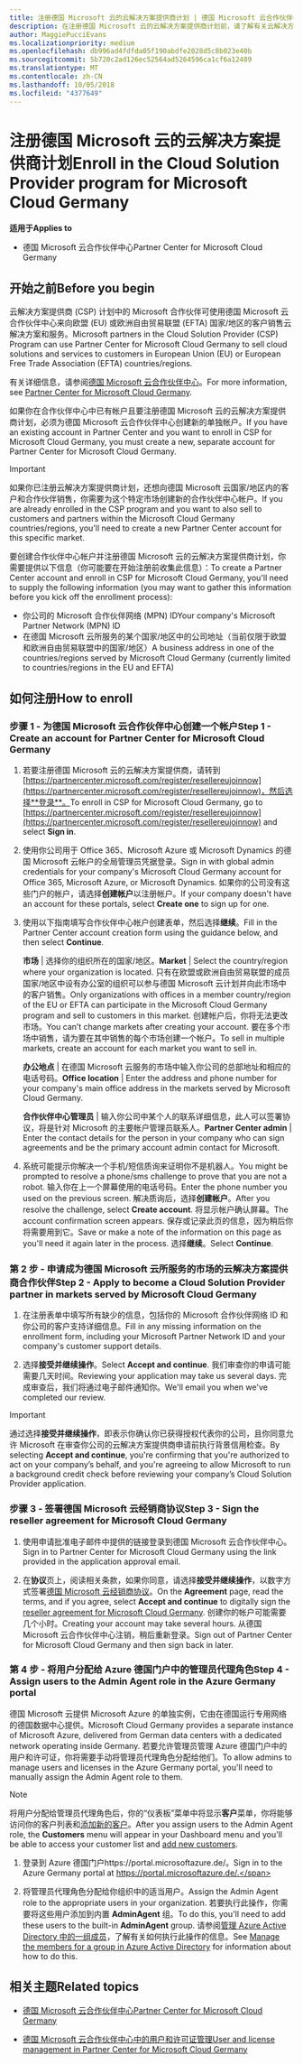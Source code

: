 ```yaml
---
title: 注册德国 Microsoft 云的云解决方案提供商计划 | 德国 Microsoft 云合作伙伴中心
description: 在注册德国 Microsoft 云的云解决方案提供商计划前，请了解有关云解决方案提供商计划要求的详细信息。
author: MaggiePucciEvans
ms.localizationpriority: medium
ms.openlocfilehash: db996ad4fdfda05f190abdfe2028d5c8b023e40b
ms.sourcegitcommit: 5b720c2ad126ec52564ad5264596ca1cf6a12489
ms.translationtype: MT
ms.contentlocale: zh-CN
ms.lasthandoff: 10/05/2018
ms.locfileid: "4377649"
---
```

# <a name="enroll-in-the-cloud-solution-provider-program-for-microsoft-cloud-germany"></a><span data-ttu-id="2127d-103">注册德国 Microsoft 云的云解决方案提供商计划</span><span class="sxs-lookup"><span data-stu-id="2127d-103">Enroll in the Cloud Solution Provider program for Microsoft Cloud Germany</span></span>

**<span data-ttu-id="2127d-104">适用于</span><span class="sxs-lookup"><span data-stu-id="2127d-104">Applies to</span></span>**

-  <span data-ttu-id="2127d-105">德国 Microsoft 云合作伙伴中心</span><span class="sxs-lookup"><span data-stu-id="2127d-105">Partner Center for Microsoft Cloud Germany</span></span>

## <a name="before-you-begin"></a><span data-ttu-id="2127d-106">开始之前</span><span class="sxs-lookup"><span data-stu-id="2127d-106">Before you begin</span></span>

<span data-ttu-id="2127d-107">云解决方案提供商 (CSP) 计划中的 Microsoft 合作伙伴可使用德国 Microsoft 云合作伙伴中心来向欧盟 (EU) 或欧洲自由贸易联盟 (EFTA) 国家/地区的客户销售云解决方案和服务。</span><span class="sxs-lookup"><span data-stu-id="2127d-107">Microsoft partners in the Cloud Solution Provider (CSP) Program can use Partner Center for Microsoft Cloud Germany to sell cloud solutions and services to customers in European Union (EU) or European Free Trade Association (EFTA) countries/regions.</span></span>

<span data-ttu-id="2127d-108">有关详细信息，请参阅[德国 Microsoft 云合作伙伴中心](partner-center-for-microsoft-cloud-germany.md)。</span><span class="sxs-lookup"><span data-stu-id="2127d-108">For more information, see [Partner Center for Microsoft Cloud Germany](partner-center-for-microsoft-cloud-germany.md).</span></span>

<span data-ttu-id="2127d-109">如果你在合作伙伴中心中已有帐户且要注册德国 Microsoft 云的云解决方案提供商计划，必须为德国 Microsoft 云合作伙伴中心创建新的单独帐户。</span><span class="sxs-lookup"><span data-stu-id="2127d-109">If you have an existing account in Partner Center and you want to enroll in CSP for Microsoft Cloud Germany, you must create a new, separate account for Partner Center for Microsoft Cloud Germany.</span></span>

> [!IMPORTANT]  
> <span data-ttu-id="2127d-110">如果你已注册云解决方案提供商计划，还想向德国 Microsoft 云国家/地区内的客户和合作伙伴销售，你需要为这个特定市场创建新的合作伙伴中心帐户。</span><span class="sxs-lookup"><span data-stu-id="2127d-110">If you are already enrolled in the CSP program and you want to also sell to customers and partners within the Microsoft Cloud Germany countries/regions, you'll need to create a new Partner Center account for this specific market.</span></span>  

<span data-ttu-id="2127d-111">要创建合作伙伴中心帐户并注册德国 Microsoft 云的云解决方案提供商计划，你需要提供以下信息（你可能要在开始注册前收集此信息）：</span><span class="sxs-lookup"><span data-stu-id="2127d-111">To create a Partner Center account and enroll in CSP for Microsoft Cloud Germany, you'll need to supply the following information (you may want to gather this information before you kick off the enrollment process):</span></span>

-  <span data-ttu-id="2127d-112">你公司的 Microsoft 合作伙伴网络 (MPN) ID</span><span class="sxs-lookup"><span data-stu-id="2127d-112">Your company's Microsoft Partner Network (MPN) ID</span></span> 
-  <span data-ttu-id="2127d-113">在德国 Microsoft 云所服务的某个国家/地区中的公司地址（当前仅限于欧盟和欧洲自由贸易联盟中的国家/地区）</span><span class="sxs-lookup"><span data-stu-id="2127d-113">A business address in one of the countries/regions served by Microsoft Cloud Germany (currently limited to countries/regions in the EU and EFTA)</span></span> 

## <a name="how-to-enroll"></a><span data-ttu-id="2127d-114">如何注册</span><span class="sxs-lookup"><span data-stu-id="2127d-114">How to enroll</span></span> 

### <a name="step-1---create-an-account-for-partner-center-for-microsoft-cloud-germany"></a><span data-ttu-id="2127d-115">步骤 1 - 为德国 Microsoft 云合作伙伴中心创建一个帐户</span><span class="sxs-lookup"><span data-stu-id="2127d-115">Step 1 - Create an account for Partner Center for Microsoft Cloud Germany</span></span> 

1.  <span data-ttu-id="2127d-116">若要注册德国 Microsoft 云的云解决方案提供商，请转到[https://partnercenter.microsoft.com/register/resellereujoinnow](https://partnercenter.microsoft.com/register/resellereujoinnow)，然后选择**登录**。</span><span class="sxs-lookup"><span data-stu-id="2127d-116">To enroll in CSP for Microsoft Cloud Germany, go to [https://partnercenter.microsoft.com/register/resellereujoinnow](https://partnercenter.microsoft.com/register/resellereujoinnow) and select **Sign in**.</span></span> 

2.  <span data-ttu-id="2127d-117">使用你公司用于 Office 365、Microsoft Azure 或 Microsoft Dynamics 的德国 Microsoft 云帐户的全局管理员凭据登录。</span><span class="sxs-lookup"><span data-stu-id="2127d-117">Sign in with global admin credentials for your company's Microsoft Cloud Germany account for Office 365, Microsoft Azure, or Microsoft Dynamics.</span></span> <span data-ttu-id="2127d-118">如果你的公司没有这些门户的帐户，请选择**创建帐户**以注册帐户。</span><span class="sxs-lookup"><span data-stu-id="2127d-118">If your company doesn't have an account for these portals, select **Create one** to sign up for one.</span></span>

3.  <span data-ttu-id="2127d-119">使用以下指南填写合作伙伴中心帐户创建表单，然后选择**继续**。</span><span class="sxs-lookup"><span data-stu-id="2127d-119">Fill in the Partner Center account creation form using the guidance below, and then select **Continue**.</span></span>   

    <span data-ttu-id="2127d-120">**市场** | 选择你的组织所在的国家/地区。</span><span class="sxs-lookup"><span data-stu-id="2127d-120">**Market** | Select the country/region where your organization is located.</span></span> <span data-ttu-id="2127d-121">只有在欧盟或欧洲自由贸易联盟的成员国家/地区中设有办公室的组织可以参与德国 Microsoft 云计划并向此市场中的客户销售。</span><span class="sxs-lookup"><span data-stu-id="2127d-121">Only organizations with offices in a member country/region of the EU or EFTA can participate in the Microsoft Cloud Germany program and sell to customers in this market.</span></span> <span data-ttu-id="2127d-122">创建帐户后，你将无法更改市场。</span><span class="sxs-lookup"><span data-stu-id="2127d-122">You can’t change markets after creating your account.</span></span> <span data-ttu-id="2127d-123">要在多个市场中销售，请为要在其中销售的每个市场创建一个帐户。</span><span class="sxs-lookup"><span data-stu-id="2127d-123">To sell in multiple markets, create an account for each market you want to sell in.</span></span>

    <span data-ttu-id="2127d-124">**办公地点** | 在德国 Microsoft 云服务的市场中输入你公司的总部地址和相应的电话号码。</span><span class="sxs-lookup"><span data-stu-id="2127d-124">**Office location** | Enter the address and phone number for your company's main office address in the markets served by Microsoft Cloud Germany.</span></span>

    <span data-ttu-id="2127d-125">**合作伙伴中心管理员** | 输入你公司中某个人的联系详细信息，此人可以签署协议，将是针对 Microsoft 的主要帐户管理员联系人。</span><span class="sxs-lookup"><span data-stu-id="2127d-125">**Partner Center admin** | Enter the contact details for the person in your company who can sign agreements and be the primary account admin contact for Microsoft.</span></span> 

4.  <span data-ttu-id="2127d-126">系统可能提示你解决一个手机/短信质询来证明你不是机器人。</span><span class="sxs-lookup"><span data-stu-id="2127d-126">You might be prompted to resolve a phone/sms challenge to prove that you are not a robot.</span></span> <span data-ttu-id="2127d-127">输入你在上一个屏幕使用的电话号码。</span><span class="sxs-lookup"><span data-stu-id="2127d-127">Enter the phone number you used on the previous screen.</span></span> <span data-ttu-id="2127d-128">解决质询后，选择**创建帐户**。</span><span class="sxs-lookup"><span data-stu-id="2127d-128">After you resolve the challenge, select **Create account**.</span></span> <span data-ttu-id="2127d-129">将显示帐户确认屏幕。</span><span class="sxs-lookup"><span data-stu-id="2127d-129">The account confirmation screen appears.</span></span> <span data-ttu-id="2127d-130">保存或记录此页的信息，因为稍后你将需要用到它。</span><span class="sxs-lookup"><span data-stu-id="2127d-130">Save or make a note of the information on this page as you'll need it again later in the process.</span></span> <span data-ttu-id="2127d-131">选择**继续**。</span><span class="sxs-lookup"><span data-stu-id="2127d-131">Select **Continue**.</span></span>

### <a name="step-2---apply-to-become-a-cloud-solution-provider-partner-in-markets-served-by-microsoft-cloud-germany"></a><span data-ttu-id="2127d-132">第 2 步 - 申请成为德国 Microsoft 云所服务的市场的云解决方案提供商合作伙伴</span><span class="sxs-lookup"><span data-stu-id="2127d-132">Step 2 - Apply to become a Cloud Solution Provider partner in markets served by Microsoft Cloud Germany</span></span> 

1.  <span data-ttu-id="2127d-133">在注册表单中填写所有缺少的信息，包括你的 Microsoft 合作伙伴网络 ID 和你公司的客户支持详细信息。</span><span class="sxs-lookup"><span data-stu-id="2127d-133">Fill in any missing information on the enrollment form, including your Microsoft Partner Network ID and your company's customer support details.</span></span> 

2.  <span data-ttu-id="2127d-134">选择**接受并继续操作**。</span><span class="sxs-lookup"><span data-stu-id="2127d-134">Select **Accept and continue**.</span></span> <span data-ttu-id="2127d-135">我们审查你的申请可能需要几天时间。</span><span class="sxs-lookup"><span data-stu-id="2127d-135">Reviewing your application may take us several days.</span></span> <span data-ttu-id="2127d-136">完成审查后，我们将通过电子邮件通知你。</span><span class="sxs-lookup"><span data-stu-id="2127d-136">We'll email you when we've completed our review.</span></span>

> [!IMPORTANT]  
> <span data-ttu-id="2127d-137">通过选择**接受并继续操作**，即表示你确认你已获得授权代表你的公司，且你同意允许 Microsoft 在审查你公司的云解决方案提供商申请前执行背景信用检查。</span><span class="sxs-lookup"><span data-stu-id="2127d-137">By selecting **Accept and continue**, you're confirming that you're authorized to act on your company’s behalf, and you're agreeing to allow Microsoft to run a background credit check before reviewing your company’s Cloud Solution Provider application.</span></span>

### <a name="step-3---sign-the-reseller-agreement-for-microsoft-cloud-germany"></a><span data-ttu-id="2127d-138">步骤 3 - 签署德国 Microsoft 云经销商协议</span><span class="sxs-lookup"><span data-stu-id="2127d-138">Step 3 - Sign the reseller agreement for Microsoft Cloud Germany</span></span> 

1. <span data-ttu-id="2127d-139">使用申请批准电子邮件中提供的链接登录到德国 Microsoft 云合作伙伴中心。</span><span class="sxs-lookup"><span data-stu-id="2127d-139">Sign in to Partner Center for Microsoft Cloud Germany using the link provided in the application approval email.</span></span> 

2. <span data-ttu-id="2127d-140">在**协议**页上，阅读相关条款，如果你同意，请选择**接受并继续操作**，以数字方式签署[德国 Microsoft 云经销商协议](https://go.microsoft.com/fwlink/p/?linkid=831385)。</span><span class="sxs-lookup"><span data-stu-id="2127d-140">On the **Agreement** page, read the terms, and if you agree, select **Accept and continue** to digitally sign the [reseller agreement for Microsoft Cloud Germany](https://go.microsoft.com/fwlink/p/?linkid=831385).</span></span> <span data-ttu-id="2127d-141">创建你的帐户可能需要几个小时。</span><span class="sxs-lookup"><span data-stu-id="2127d-141">Creating your account may take several hours.</span></span> <span data-ttu-id="2127d-142">从德国 Microsoft 云合作伙伴中心注销，稍后重新登录。</span><span class="sxs-lookup"><span data-stu-id="2127d-142">Sign out of Partner Center for Microsoft Cloud Germany and then sign back in later.</span></span>

### <a name="step-4---assign-users-to-the-admin-agent-role-in-the-azure-germany-portal"></a><span data-ttu-id="2127d-143">第 4 步 - 将用户分配给 Azure 德国门户中的管理员代理角色</span><span class="sxs-lookup"><span data-stu-id="2127d-143">Step 4 - Assign users to the Admin Agent role in the Azure Germany portal</span></span> 

<span data-ttu-id="2127d-144">德国 Microsoft 云提供 Microsoft Azure 的单独实例，它由在德国运行专用网络的德国数据中心提供。</span><span class="sxs-lookup"><span data-stu-id="2127d-144">Microsoft Cloud Germany provides a separate instance of Microsoft Azure, delivered from German data centers with a dedicated network operating inside Germany.</span></span> <span data-ttu-id="2127d-145">若要允许管理员管理 Azure 德国门户中的用户和许可证，你将需要手动将管理员代理角色分配给他们。</span><span class="sxs-lookup"><span data-stu-id="2127d-145">To allow admins to manage users and licenses in the Azure Germany portal, you'll need to manually assign the Admin Agent role to them.</span></span>

> [!NOTE]  
> <span data-ttu-id="2127d-146">将用户分配给管理员代理角色后，你的“仪表板”菜单中将显示**客户**菜单，你将能够访问你的客户列表和[添加新的客户](add-a-new-customer.md)。</span><span class="sxs-lookup"><span data-stu-id="2127d-146">After you assign users to the Admin Agent role, the **Customers** menu will appear in your Dashboard menu and you'll be able to access your customer list and [add new customers](add-a-new-customer.md).</span></span>   

1.  <span data-ttu-id="2127d-147">登录到 Azure 德国门户https://portal.microsoftazure.de/。</span><span class="sxs-lookup"><span data-stu-id="2127d-147">Sign in to the Azure Germany portal at https://portal.microsoftazure.de/.</span></span>

2.  <span data-ttu-id="2127d-148">将管理员代理角色分配给你组织中的适当用户。</span><span class="sxs-lookup"><span data-stu-id="2127d-148">Assign the Admin Agent role to the appropriate users in your organization.</span></span> <span data-ttu-id="2127d-149">若要执行此操作，你需要将这些用户添加到内置 **AdminAgent** 组。</span><span class="sxs-lookup"><span data-stu-id="2127d-149">To do this, you'll need to add these users to the built-in **AdminAgent** group.</span></span> <span data-ttu-id="2127d-150">请参阅[管理 Azure Active Directory 中的一组成员](https://docs.microsoft.com/azure/active-directory/active-directory-groups-members-azure-portal)，了解有关如何执行此操作的信息。</span><span class="sxs-lookup"><span data-stu-id="2127d-150">See [Manage the members for a group in Azure Active Directory](https://docs.microsoft.com/azure/active-directory/active-directory-groups-members-azure-portal) for information about how to do this.</span></span>
 

## <a name="related-topics"></a><span data-ttu-id="2127d-151">相关主题</span><span class="sxs-lookup"><span data-stu-id="2127d-151">Related topics</span></span>

-  [<span data-ttu-id="2127d-152">德国 Microsoft 云合作伙伴中心</span><span class="sxs-lookup"><span data-stu-id="2127d-152">Partner Center for Microsoft Cloud Germany</span></span>](partner-center-for-microsoft-cloud-germany.md)

-  [<span data-ttu-id="2127d-153">德国 Microsoft 云合作伙伴中心中的用户和许可证管理</span><span class="sxs-lookup"><span data-stu-id="2127d-153">User and license management in Partner Center for Microsoft Cloud Germany</span></span>](user-management-in-partner-center-for-microsoft-cloud-germany.md)



